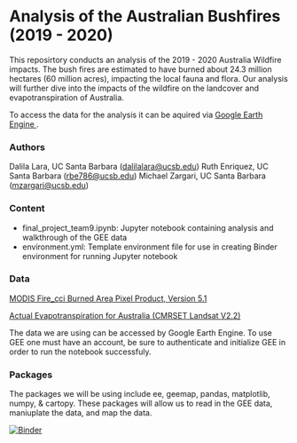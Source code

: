 # Analysis of the Australian Bushfires (2019 - 2020)
This reposirtory conducts an analysis of the 2019 - 2020 Australia Wildfire impacts. The bush fires are estimated to have burned about 24.3 million hectares (60 million acres), impacting the local fauna and flora. Our analysis will further dive into the impacts of the wildfire on the landcover and evapotranspiration of Australia. 

To access the data for the analysis it can be aquired via <a href = "https://earthengine.google.com" >Google Earth Engine </a>.

### Authors
Dalila Lara, UC Santa Barbara (dalilalara@ucsb.edu)
Ruth Enriquez, UC Santa Barbara (rbe786@ucsb.edu) 
Michael Zargari, UC Santa Barbara (mzargari@ucsb.edu)

### Content
- final_project_team9.ipynb: Jupyter notebook containing analysis and walkthrough of the GEE data
- environment.yml: Template environment file for use in creating Binder environment for running Jupyter notebook

### Data
<a href="https://developers.google.com/earth-engine/datasets/catalog/ESA_CCI_FireCCI_5_1#dois" >MODIS Fire_cci Burned Area Pixel Product, Version 5.1 </a>

<a href = "https://developers.google.com/earth-engine/datasets/catalog/TERN_AET_CMRSET_LANDSAT_V2_2"> Actual Evapotranspiration for Australia (CMRSET Landsat V2.2) </a>

The data we are using can be accessed by Google Earth Engine. To use GEE one must have an account, be sure to authenticate and initialize GEE in order to run the notebook successfuly. 

### Packages 
The packages we will be using include ee, geemap, pandas, matplotlib, numpy, & cartopy. These packages will allow us to read in the GEE data, maniuplate the data, and map the data. 


[![Binder](https://mybinder.org/badge.svg)](https://mybinder.org/v2/gh/EDS220-Fall2022-org/homework-2-team9.git/main?labpath=final_project_team9.ipynb)